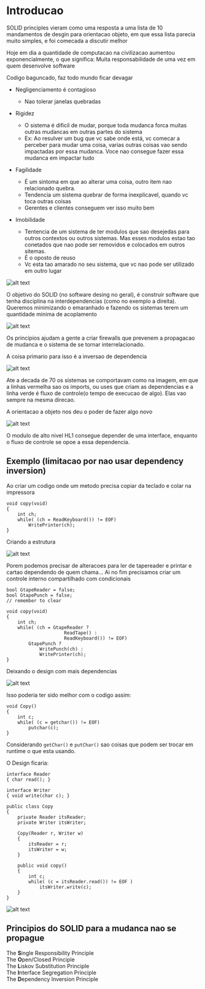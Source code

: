 # Introducao

SOLID principles vieram como uma resposta a uma lista de 10 mandamentos de desgin para orientacao objeto, em que essa lista parecia muito simples, e foi comecada a discutir melhor

Hoje em dia a quantidade de computacao na civilizacao aumentou exponencialmente, o que significa: Muita responsabilidade de uma vez em quem desenvolve software

Codigo baguncado, faz todo mundo ficar devagar

- Negligenciamento é contagioso
    - Nao tolerar janelas quebradas

- Rigidez
    - O sistema é dificil de mudar, porque toda mudanca forca muitas outras mudancas em outras partes do sistema
    - Ex: Ao resulver um bug que vc sabe onde está, vc comecar a perceber para mudar uma coisa, varias outras coisas vao sendo impactadas por essa mudanca. Voce nao consegue fazer essa mudanca em impactar tudo

- Fagilidade
    - É um sintoma em que ao alterar uma coisa, outro item nao relacionado quebra.
    - Tendencia um sistema quebrar de forma inexplicavel, quando vc toca outras coisas
    - Gerentes e clientes conseguem ver isso muito bem

- Imobilidade
    - Tentencia de um sistema de ter modulos que sao desejedas para outros contextos ou outros sistemas. Mas esses modulos estao tao conetados que nao pode ser removidos e colocados em outros sitemas.
    - É o oposto de reuso
    - Vc esta tao amarado no seu sistema, que vc nao pode ser utilizado em outro lugar


![alt text](image.png)    

O objetivo do SOLID (no software desing no geral), é construir software que tenha disciplina na interdependencias (como no exemplo a direita). Queremos minimizando o emaranhado e fazendo os sistemas terem um quantidade minima de acoplamento


![alt text](image-1.png)

Os principios ajudam a gente a criar firewalls que prevenem a propagacao de mudanca e o sistema de se tornar interrelacionado.

A coisa primario para isso é a inversao de dependencia

![alt text](image-2.png)

Ate a decada de 70 os sistemas se comportavam como na imagem, em que a linhas vermelha sao os imports, ou uses que criam as dependencias e a linha verde é fluxo de controle(o tempo de execucao de algo). Elas vao sempre na mesma direcao.

A orientacao a objeto nos deu o poder de fazer algo novo

![alt text](image-3.png)

O modulo de alto nivel HL1 consegue depender de uma interface, enquanto o fluxo de controle se opoe a essa dependencia.


## Exemplo (limitacao por nao usar dependency inversion)

Ao criar um codigo onde um metodo precisa copiar da teclado e colar na impressora

```
void copy(void)
{
    int ch;
    while( (ch = ReadKeyboard()) != EOF)
        WritePrinter(ch);
}
```
Criando a estrutura

![alt text](image-4.png)

Porem podemos precisar de alteracoes para ler de tapereader e printar e cartao dependendo de quem chama... Ai no fim precisamos criar um controle interno compartilhado com condicionais

```
bool GtapeReader = false;
bool GtapePunch = false;
// remember to clear

void copy(void)
{
    int ch;
    while( (ch = GtapeReader ? 
                     ReadTape() : 
                     ReadKeyboard()) != EOF)
        GtapePunch ? 
            WritePunch(ch) : 
            WritePrinter(ch);
}
```
Deixando o design com mais dependencias

![alt text](image-5.png)


Isso poderia ter sido melhor com o codigo assim:

```
void Copy()
{
    int c;
    while( (c = getchar()) != EOF)
        putchar(c);
}
```

Considerando `getChar()` e  `putChar()` sao coisas que podem ser trocar em runtime o que esta usando.

O Design ficaria:

```
interface Reader
{ char read(); }

interface Writer
{ void write(char c); }

public class Copy
{
    private Reader itsReader;
    private Writer itsWriter;

    Copy(Reader r, Writer w)
    {
        itsReader = r;
        itsWriter = w;
    }

    public void copy()
    {
        int c;
        while( (c = itsReader.read()) != EOF )
            itsWriter.write(c);
    }
}
```

![alt text](image-6.png)


## Principios do SOLID para a mudanca nao se propague

The **S**ingle Responsibility Principle  
The **O**pen/Closed Principle  
The **L**iskov Substitution Principle  
The **I**nterface Segregation Principle  
The **D**ependency Inversion Principle  
